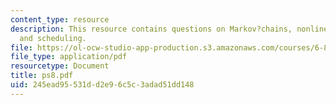```yaml
---
content_type: resource
description: This resource contains questions on Markov?chains, nonlinear?programs,
  and scheduling.
file: https://ol-ocw-studio-app-production.s3.amazonaws.com/courses/6-854j-advanced-algorithms-fall-2005/245ead95531dd2e96c5c3adad51dd148_ps8.pdf
file_type: application/pdf
resourcetype: Document
title: ps8.pdf
uid: 245ead95-531d-d2e9-6c5c-3adad51dd148
---
```

